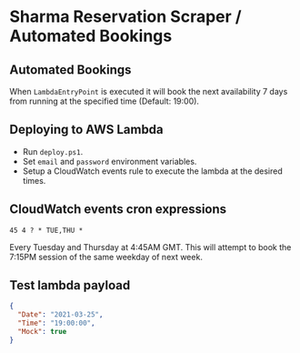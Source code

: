 ﻿# Sharma Reservation Scraper / Automated Bookings

## Automated Bookings

When `LambdaEntryPoint` is executed it will book the next availability
7 days from running at the specified time (Default: 19:00).

## Deploying to AWS Lambda

* Run `deploy.ps1`.
* Set `email` and `password` environment variables.
* Setup a CloudWatch events rule to execute the lambda at the desired times.

## CloudWatch events cron expressions

`45 4 ? * TUE,THU *`

Every Tuesday and Thursday at 4:45AM GMT.
This will attempt to book the 7:15PM session of the same weekday of next week.

## Test lambda payload

```json
{
  "Date": "2021-03-25",
  "Time": "19:00:00",
  "Mock": true
}
```
